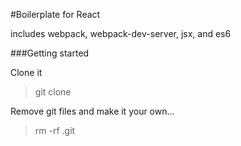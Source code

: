 #Boilerplate for React

includes webpack, webpack-dev-server, jsx, and es6

###Getting  started

Clone it

> git clone

Remove git files and make it your own...

> rm -rf .git




